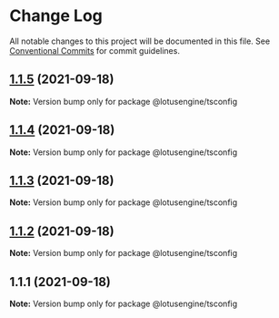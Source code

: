 # Change Log

All notable changes to this project will be documented in this file.
See [Conventional Commits](https://conventionalcommits.org) for commit guidelines.

## [1.1.5](https://github.com/lotusengine/config/compare/@lotusengine/tsconfig@1.1.4...@lotusengine/tsconfig@1.1.5) (2021-09-18)

**Note:** Version bump only for package @lotusengine/tsconfig





## [1.1.4](https://github.com/lotusengine/config/compare/@lotusengine/tsconfig@1.1.3...@lotusengine/tsconfig@1.1.4) (2021-09-18)

**Note:** Version bump only for package @lotusengine/tsconfig





## [1.1.3](https://github.com/lotusengine/config/compare/@lotusengine/tsconfig@1.1.2...@lotusengine/tsconfig@1.1.3) (2021-09-18)

**Note:** Version bump only for package @lotusengine/tsconfig





## [1.1.2](https://github.com/lotusengine/config/compare/@lotusengine/tsconfig@1.1.1...@lotusengine/tsconfig@1.1.2) (2021-09-18)

**Note:** Version bump only for package @lotusengine/tsconfig





## 1.1.1 (2021-09-18)

**Note:** Version bump only for package @lotusengine/tsconfig
